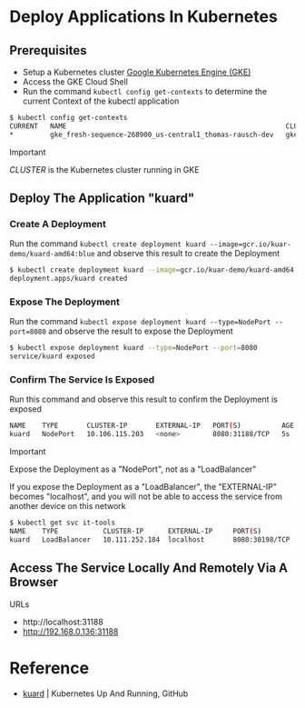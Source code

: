 # Deploy Applications In Kubernetes

## Prerequisites
- Setup a Kubernetes cluster [Google Kubernetes Engine (GKE)](https://cloud.google.com/kubernetes-engine?hl=en)
- Access the GKE Cloud Shell
- Run the command  ```kubectl config get-contexts``` to determine the current Context of the kubectl application
```bash
$ kubectl config get-contexts
CURRENT   NAME                                                      CLUSTER                                                   AUTHINFO                                                  NAMESPACE
*         gke_fresh-sequence-268900_us-central1_thomas-rausch-dev   gke_fresh-sequence-268900_us-central1_thomas-rausch-dev   gke_fresh-sequence-268900_us-central1_thomas-rausch-dev   
```

> [!IMPORTANT]  
> *CLUSTER* is the Kubernetes cluster running in GKE


## Deploy The Application "kuard"

### Create A Deployment
Run the command ```kubectl create deployment kuard --image=gcr.io/kuar-demo/kuard-amd64:blue``` and observe this result to create the Deployment
```bash
$ kubectl create deployment kuard --image=gcr.io/kuar-demo/kuard-amd64:blue
deployment.apps/kuard created
```

### Expose The Deployment
Run the command ```kubectl expose deployment kuard --type=NodePort --port=8080``` and observe the result to expose the Deployment
```bash
$ kubectl expose deployment kuard --type=NodePort --port=8080
service/kuard exposed
```

### Confirm The Service Is Exposed
Run this command and observe this result to confirm the Deployment is exposed
```bash
NAME    TYPE       CLUSTER-IP       EXTERNAL-IP   PORT(S)          AGE
kuard   NodePort   10.106.115.203   <none>        8080:31188/TCP   5s
```

> [!IMPORTANT]  
> Expose the Deployment as a "NodePort", not as a "LoadBalancer"
>
> If you expose the Deployment as a "LoadBalancer", the "EXTERNAL-IP" becomes "localhost", and you will not be able to access the service from another device on this network
>
> ```bash
> $ kubectl get svc it-tools
> NAME    TYPE           CLUSTER-IP      EXTERNAL-IP     PORT(S)          AGE
> kuard   LoadBalancer   10.111.252.184  localhost       8080:30198/TCP   4m52s
> ```

## Access The Service Locally And Remotely Via A Browser

URLs
- http://localhost:31188
- http://192.168.0.136:31188

# Reference
- [kuard](https://github.com/kubernetes-up-and-running/kuard) | Kubernetes Up And Running, GitHub
